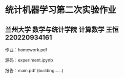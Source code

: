 # 统计机器学习第二次实验作业
## 兰州大学 数学与统计学院 计算数学 王恒 220220934161
 作业：homework.pdf

 源码：experiment.ipynb

 报告：main.pdf (building......)